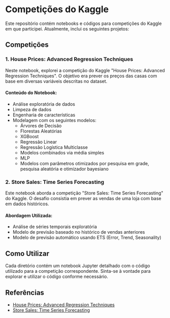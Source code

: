 # Competições do Kaggle

Este repositório contém notebooks e códigos para competições do Kaggle em que participei. Atualmente, inclui os seguintes projetos:

## Competições

### 1. House Prices: Advanced Regression Techniques

Neste notebook, explorei a competição do Kaggle "House Prices: Advanced Regression Techniques". O objetivo era prever os preços das casas com base em diversas variáveis descritas no dataset.

#### Conteúdo do Notebook:
- Análise exploratória de dados
- Limpeza de dados
- Engenharia de características
- Modelagem com os seguintes modelos:
  - Árvores de Decisão
  - Florestas Aleatórias
  - XGBoost
  - Regressão Linear
  - Regressão Logística Multiclasse
  - Modelos combinados via média simples
  - MLP
  - Modelos com parâmetros otimizados por pesquisa em grade, pesquisa aleatória e otimizador bayesiano


### 2. Store Sales: Time Series Forecasting

Este notebook aborda a competição "Store Sales: Time Series Forecasting" do Kaggle. O desafio consistia em prever as vendas de uma loja com base em dados históricos.

#### Abordagem Utilizada:
- Análise de séries temporais exploratória
- Modelo de previsão baseado no histórico de vendas anteriores
- Modelo de previsão automático usando ETS (Error, Trend, Seasonality)

## Como Utilizar

Cada diretório contém um notebook Jupyter detalhado com o código utilizado para a competição correspondente. Sinta-se à vontade para explorar e utilizar o código conforme necessário.

## Referências

- [House Prices: Advanced Regression Techniques](https://www.kaggle.com/c/house-prices-advanced-regression-techniques)
- [Store Sales: Time Series Forecasting](https://www.kaggle.com/c/store-sales-time-series-forecasting)

